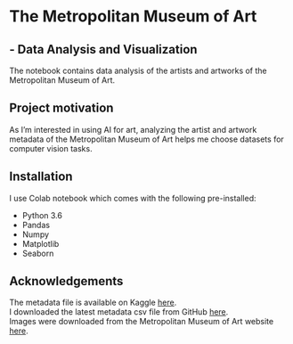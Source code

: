 # The Metropolitan Museum of Art 
## - Data Analysis and Visualization

The notebook contains data analysis of the artists and artworks of the Metropolitan Museum of Art. 

## Project motivation
As I’m interested in using AI for art, analyzing the artist and artwork metadata of the Metropolitan Museum of Art helps me choose datasets for computer vision tasks.


## Installation
I use Colab notebook which comes with the following pre-installed:
* Python 3.6
* Pandas
* Numpy
* Matplotlib
* Seaborn

## Acknowledgements
The metadata file is available on Kaggle [here](https://www.kaggle.com/metmuseum/the-metropolitan-museum-of-art-open-access).   
I downloaded the latest metadata csv file from GitHub [here](https://github.com/metmuseum/openaccess).  
Images were downloaded from the Metropolitan Museum of Art website [here](https://www.metmuseum.org/art/collection).

